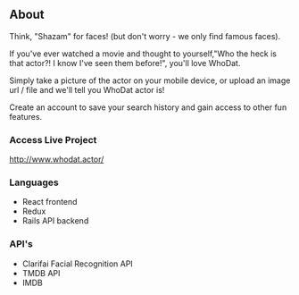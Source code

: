 ## About 
Think, "Shazam" for faces! (but don't worry - we only find famous faces).

If you've ever watched a movie and thought to yourself,"Who the heck is that actor?! I know I've seen them before!", you'll love WhoDat.

Simply take a picture of the actor on your mobile device, or upload an image url / file and we'll tell you WhoDat actor is!

Create an account to save your search history and gain access to other fun features.

### Access Live Project

http://www.whodat.actor/

### Languages

- React frontend
- Redux 
- Rails API backend

### API's

- Clarifai Facial Recognition API
- TMDB API
- IMDB

